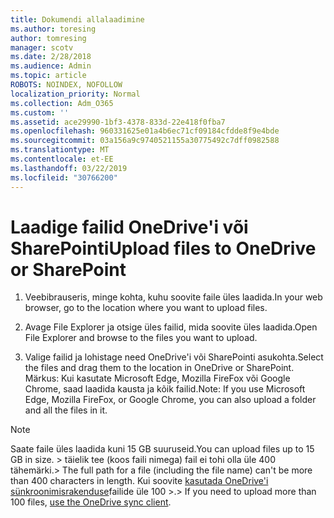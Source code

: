 ```yaml
---
title: Dokumendi allalaadimine
ms.author: toresing
author: tomresing
manager: scotv
ms.date: 2/28/2018
ms.audience: Admin
ms.topic: article
ROBOTS: NOINDEX, NOFOLLOW
localization_priority: Normal
ms.collection: Adm_O365
ms.custom: ''
ms.assetid: ace29990-1bf3-4378-833d-22e418f0fba7
ms.openlocfilehash: 960331625e01a4b6ec71cf09184cfdde8f9e4bde
ms.sourcegitcommit: 03a156a9c9740521155a30775492c7dff0982588
ms.translationtype: MT
ms.contentlocale: et-EE
ms.lasthandoff: 03/22/2019
ms.locfileid: "30766200"
---
```

# <a name="upload-files-to-onedrive-or-sharepoint"></a><span data-ttu-id="bc541-102">Laadige failid OneDrive'i või SharePointi</span><span class="sxs-lookup"><span data-stu-id="bc541-102">Upload files to OneDrive or SharePoint</span></span>

1. <span data-ttu-id="bc541-103">Veebibrauseris, minge kohta, kuhu soovite faile üles laadida.</span><span class="sxs-lookup"><span data-stu-id="bc541-103">In your web browser, go to the location where you want to upload files.</span></span>
    
2. <span data-ttu-id="bc541-104">Avage File Explorer ja otsige üles failid, mida soovite üles laadida.</span><span class="sxs-lookup"><span data-stu-id="bc541-104">Open File Explorer and browse to the files you want to upload.</span></span>
    
3. <span data-ttu-id="bc541-105">Valige failid ja lohistage need OneDrive'i või SharePointi asukohta.</span><span class="sxs-lookup"><span data-stu-id="bc541-105">Select the files and drag them to the location in OneDrive or SharePoint.</span></span> <span data-ttu-id="bc541-106">Märkus: Kui kasutate Microsoft Edge, Mozilla FireFox või Google Chrome, saad laadida kausta ja kõik failid.</span><span class="sxs-lookup"><span data-stu-id="bc541-106">Note: If you use Microsoft Edge, Mozilla FireFox, or Google Chrome, you can also upload a folder and all the files in it.</span></span>
    
> [!NOTE]
>  <span data-ttu-id="bc541-107">Saate faile üles laadida kuni 15 GB suuruseid.</span><span class="sxs-lookup"><span data-stu-id="bc541-107">You can upload files up to 15 GB in size.</span></span> <span data-ttu-id="bc541-108">> täielik tee (koos faili nimega) fail ei tohi olla üle 400 tähemärki.</span><span class="sxs-lookup"><span data-stu-id="bc541-108">>  The full path for a file (including the file name) can't be more than 400 characters in length.</span></span> <span data-ttu-id="bc541-109">Kui soovite [kasutada OneDrive'i sünkroonimisrakenduse](https://go.microsoft.com/fwlink/?linkid=866427)failide üle 100 >.</span><span class="sxs-lookup"><span data-stu-id="bc541-109">>  If you need to upload more than 100 files, [use the OneDrive sync client](https://go.microsoft.com/fwlink/?linkid=866427).</span></span> 
  

